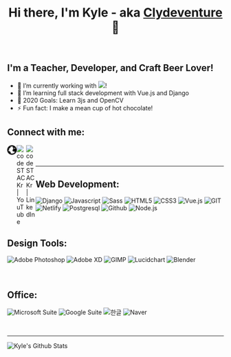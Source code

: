 <h1 align="center"> Hi there, I'm Kyle - aka <a href="https://clydeventure.com">Clydeventure</a> 👋 </h3>

<br />

## I'm a Teacher, Developer, and Craft Beer Lover!
- 🔭 I’m currently working with [<img src="https://github.com/clydeventure/website/blob/master/img/logo/planteraOrange.png" height="12px">][plantera]!
- 🌱 I’m learning full stack development with Vue.js and Django
- 🥅 2020 Goals: Learn 3js and OpenCV
- ⚡ Fun fact: I make a mean cup of hot chocolate!

## Connect with me:

[<img align="left" alt="codeSTACKr.com" width="22px" src="https://raw.githubusercontent.com/iconic/open-iconic/master/svg/globe.svg" />][website]
[<img align="left" alt="codeSTACKr | YouTube" width="22px" src="https://cdn.jsdelivr.net/npm/simple-icons@v3/icons/youtube.svg" />][youtube]
[<img align="left" alt="codeSTACKr | LinkedIn" width="22px" src="https://cdn.jsdelivr.net/npm/simple-icons@v3/icons/linkedin.svg" />][linkedin]

<br />

<br />

---

## Web Development:

<img src="https://github.com/clydeventure/website/blob/master/img/logo/djangologo.png" height="50px" class="programs" title="Django" > <img src="https://github.com/clydeventure/website/blob/master/img/logo/jslogo.png" height="50px" class="programs" title="Javascript" > <img src="https://github.com/clydeventure/website/blob/master/img/logo/sass.png" height="50px" class="programs" title="Sass" > <img src="https://github.com/clydeventure/website/blob/master/img/logo/html5logo.png" height="50px" class="programs" title="HTML5" > <img src="https://github.com/clydeventure/website/blob/master/img/logo/csslogo.png" height="50px" class="programs" title="CSS3" > <img src="https://github.com/clydeventure/website/blob/master/img/logo/vue.png" height="50px" class="programs" title="Vue.js" > <img src="https://github.com/clydeventure/website/blob/master/img/logo/gitlogo.png" height="50px" class="programs" title="GIT" > <img src="https://github.com/clydeventure/website/blob/master/img/logo/netlifylogo.png" height="50px" class="programs" title="Netlify" > <img src="https://github.com/clydeventure/website/blob/master/img/logo/postgresqllogo.png" height="50px" class="programs" title="Postgresql" > <img src="https://github.com/clydeventure/website/blob/master/img/logo/githublogo.png" height="50px" class="programs" title="Github" > <img src="https://github.com/clydeventure/website/blob/master/img/logo/node.png" height="50px" class="programs" title="Node.js" > 

<br />

## Design Tools:

<img src="https://github.com/clydeventure/website/blob/master/img/logo/pslogo.png" height="50px" class="programs" title="Adobe Photoshop" > <img src="https://github.com/clydeventure/website/blob/master/img/logo/xdlogo.png" height="50px" class="programs" title="Adobe XD" > <img src="https://github.com/clydeventure/website/blob/master/img/logo/gimplogo.png" height="50px" class="programs" title="GIMP" > <img src="https://github.com/clydeventure/website/blob/master/img/logo/lucidchartlogo.png" height="50px" class="programs" title="Lucidchart"> <img src="https://github.com/clydeventure/website/blob/master/img/logo/blenderlogo.png" height="50px" class="programs" title="Blender" > 

<br />

## Office:

<img src="https://github.com/clydeventure/website/blob/master/img/logo/micorsoftlogo.png" height="50px" class="programs" title="Microsoft Suite" > <img src="https://github.com/clydeventure/website/blob/master/img/logo/googlelogo.png" height="50px" class="programs" title="Google Suite" > <img src="https://github.com/clydeventure/website/blob/master/img/logo/hancomlogo.png" height="50px" class="programs" title="한글" > <img src="https://github.com/clydeventure/website/blob/master/img/logo/naver.png" height="50px" class="programs" title="Naver" >

<br />

---

<img align="left" alt="Kyle's Github Stats" src="https://github-readme-stats.vercel.app/api?username=clydeventure&show_icons=true&hide_border=true&hide=prs,contribs" />



[website]: https://clydeventure.com
[youtube]: https://www.youtube.com/channel/UCxZi6Y4eJxhGyItIjIZ687g?view_as=subscriber
[linkedin]: https://www.linkedin.com/in/kyle-clyde/
[plantera]: https://www.plantera.kr/

